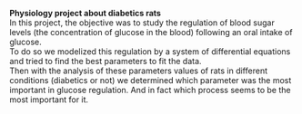**Physiology project about diabetics rats**  
In this project, the objective was to study the regulation of blood sugar levels (the concentration of glucose in the blood) following an oral intake of glucose.  
To do so we modelized this regulation by a system of differential equations and tried to find the best parameters to fit the data.  
Then with the analysis of these parameters values of rats in different conditions (diabetics or not) we determined which parameter was the most important in glucose regulation. And in fact which process seems to be the most important for it.

